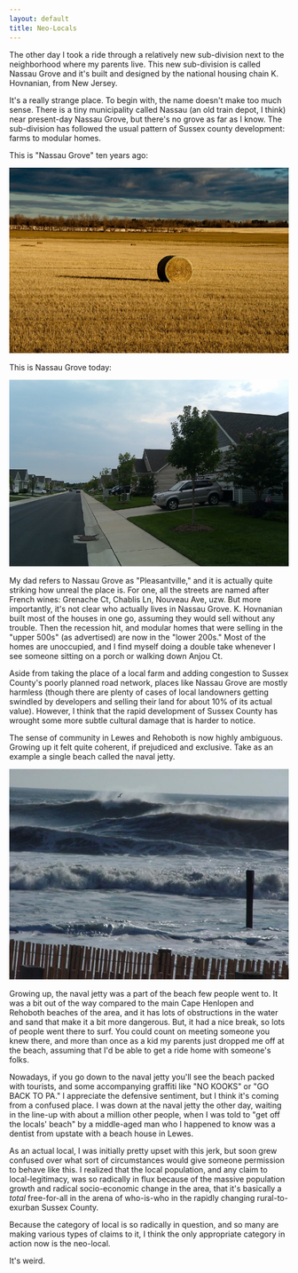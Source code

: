 ```yaml
---
layout: default
title: Neo-Locals
---
```


The other day I took a ride through a relatively new sub-division next to the neighborhood where my parents live. This new sub-division is called Nassau Grove and it's built and designed by the national housing chain K. Hovnanian, from New Jersey. 

It's a really strange place. To begin with, the name doesn't make too much sense. There is a tiny municipality called Nassau (an old train depot, I think) near present-day Nassau Grove, but there's no grove as far as I know. The sub-division has followed the usual pattern of Sussex county development: farms to modular homes.

This is "Nassau Grove" ten years ago:

![Sussex County, circa 1992](/images/de-hay.jpg "The farm that is now a sub-division")

This is Nassau Grove today:

![Pleasantville](/images/pleasantville.jpg "Nassau Grove, 2011")

My dad refers to Nassau Grove as "Pleasantville," and it is actually quite striking how unreal the place is. For one, all the streets are named after French wines: Grenache Ct, Chablis Ln, Nouveau Ave, uzw. But more importantly, it's not clear who actually lives in Nassau Grove. K. Hovnanian built most of the houses in one go, assuming they would sell without any trouble. Then the recession hit, and modular homes that were selling in the "upper 500s" (as advertised) are now in the "lower 200s." Most of the homes are unoccupied, and I find myself doing a double take whenever I see someone sitting on a porch or walking down Anjou Ct.

Aside from taking the place of a local farm and adding congestion to Sussex County's poorly planned road network, places like Nassau Grove are mostly harmless (though there are plenty of cases of local landowners getting swindled by developers and selling their land for about 10% of its actual value). However, I think that the rapid development of Sussex County has wrought some more subtle cultural damage that is harder to notice.

The sense of community in Lewes and Rehoboth is now highly ambiguous. Growing up it felt quite coherent, if prejudiced and exclusive. Take as an example a single beach called the naval jetty.

![The naval jetty](/images/naval-jetty.jpg)

Growing up, the naval jetty was a part of the beach few people went to. It was a bit out of the way compared to the main Cape Henlopen and Rehoboth beaches of the area, and it has lots of obstructions in the water and sand that make it a bit more dangerous. But, it had a nice break, so lots of people went there to surf. You could count on meeting someone you knew there, and more than once as a kid my parents just dropped me off at the beach, assuming that I'd be able to get a ride home with someone's folks.

Nowadays, if you go down to the naval jetty you'll see the beach packed with tourists, and some accompanying graffiti like "NO KOOKS" or "GO BACK TO PA." I appreciate the defensive sentiment, but I think it's coming from a confused place. I was down at the naval jetty the other day, waiting in the line-up with about a million other people, when I was told to "get off the locals' beach" by a middle-aged man who I happened to know was a dentist from upstate with a beach house in Lewes.

As an actual local, I was initially pretty upset with this jerk, but soon grew confused over what sort of circumstances would give someone permission to behave like this. I realized that the local population, and any claim to local-legitimacy, was so radically in flux because of the massive population growth and radical socio-economic change in the area, that it's basically a _total_ free-for-all in the arena of who-is-who in the rapidly changing rural-to-exurban Sussex County.

Because the category of local is so radically in question, and so many are making various types of claims to it, I think the only appropriate category in action now is the neo-local.

It's weird.